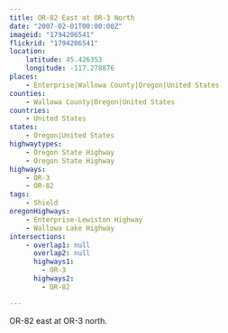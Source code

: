 ```yaml
---
title: OR-82 East at OR-3 North
date: "2007-02-01T00:00:00Z"
imageid: "1794206541"
flickrid: "1794206541"
location:
    latitude: 45.426353
    longitude: -117.278876
places:
    - Enterprise|Wallowa County|Oregon|United States
counties:
    - Wallowa County|Oregon|United States
countries:
    - United States
states:
    - Oregon|United States
highwaytypes:
    - Oregon State Highway
    - Oregon State Highway
highways:
    - OR-3
    - OR-82
tags:
    - Shield
oregonHighways:
    - Enterprise-Lewiston Highway
    - Wallowa Lake Highway
intersections:
    - overlap1: null
      overlap2: null
      highways1:
        - OR-3
      highways2:
        - OR-82

---
```

OR-82 east at OR-3 north.